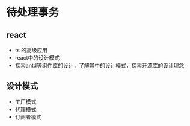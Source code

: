 # 待处理事务

## react
- ts 的高级应用
- react中的设计模式
- 探索antd等组件库的设计，了解其中的设计模式，探索开源库的设计理念

## 设计模式

- 工厂模式
- 代理模式
- 订阅者模式
